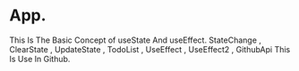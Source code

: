 # App.
This Is The Basic Concept of useState And useEffect.  StateChange , ClearState , UpdateState , TodoList , UseEffect , UseEffect2 , GithubApi   This Is Use In  Github. 
